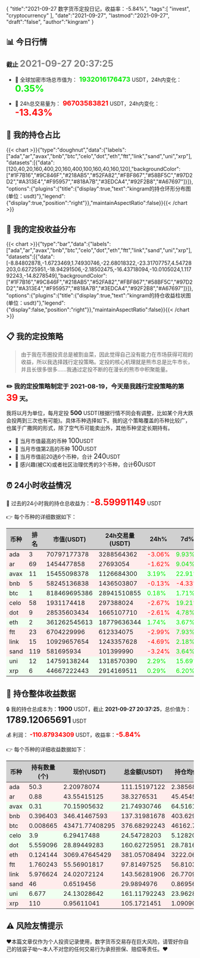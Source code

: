 {
"title":"2021-09-27 数字货币定投日记，收益率：-5.84%",
"tags":[
"invest",
"cryptocurrency"
],
"date":"2021-09-27",
"lastmod":"2021-09-27",
"draft":"false",
"author":"kingram"
}

##  📊 今日行情
### 截止 <font color=grey size=5 >**2021-09-27 20:37:25**</font>
- 🍖 全球加密市场总市值为：<font color=#00EC00 size=4 > **1932016176473**</font> USDT，24h内变化：<font color=#00EC00 size=5 > **0.35%**</font>

- 🍤 24h总交易量为：<font color=#FF0000 size=4 > **96703583821**</font> USDT，24h内变化：<font color=#FF0000 size=5 > **-13.43%**</font>

## 🎨 我的持仓占比
{{< chart >}}{"type":"doughnut","data":{"labels":["ada","ar","avax","bnb","btc","celo","dot","eth","ftt","link","sand","uni","xrp"],"datasets":[{"data":[120,40,20,160,400,20,160,400,100,160,40,160,120],"backgroundColor":["#1F7B16","#9C846F","#218AB5","#52FA82","#FBF867","#58BF5C","#97D2D2","#A313E4","#F95957","#818A7B","#3EDCA4","#92F2B8","#A67697"]}]},"options":{"plugins":{"title":{"display":true,"text":"kingram的持仓环形分布图(单位：usdt)"},"legend":{"display":true,"position":"right"}},"maintainAspectRatio":false}}{{< /chart >}}

## 🍺 我的定投收益分布
{{< chart >}}{"type":"bar","data":{"labels":["ada","ar","avax","bnb","btc","celo","dot","eth","ftt","link","sand","uni","xrp"],"datasets":[{"data":[-8.84802878,-1.6723469,1.74930746,-22.68018322,-23.31707757,4.54728203,0.62725951,-18.94291506,-2.18502475,-16.43718094,-10.0105024,1.11792243,-14.8278549],"backgroundColor":["#1F7B16","#9C846F","#218AB5","#52FA82","#FBF867","#58BF5C","#97D2D2","#A313E4","#F95957","#818A7B","#3EDCA4","#92F2B8","#A67697"]}]},"options":{"plugins":{"title":{"display":true,"text":"kingram的持仓收益柱状图(单位：usdt)"},"legend":{"display":false,"position":"right"}},"maintainAspectRatio":false}}{{< /chart >}}

## 📋 我的定投策略

> 由于我在币圈投资总是被割韭菜，因此觉得自己没有能力在市场获得可观的收益，所以我选择践行定投策略。定投的核心机理就是熊市总是比牛市长，并且长很多很多……我通过定投不断的在漫长的熊市中积聚能量。

### ✏️ 我的定投策略制定于 **2021-08-19**，今天是我践行定投策略的第<font color=#FF0000 size=5 > **39**</font> 天。
我将以月为单位，每月定投 <font size=3 ><strong> 500 </strong></font> USDT(根据行情不同会有调整，比如某个月大跌会投两到三次也有可能)。具体币种选择如下。我的这个策略覆盖的币种比较广，也属于广撒网的形式，除了空气币可能卖出外，其他币种坚定长期持有。

- 🥇 当月市值最高的币种 <font size=4 >100</font>USDT
- 🥈 当月市值第2高的币种 <font size=4 >100</font>USDT
- 🥉 当月市值前20选6个币种，合计 <font size=4 >240</font>USDT
- 🏅 感兴趣(被CX)或者社区治理优秀的3个币种，合计<font size=4 >60</font>USDT

## ⏰ 24小时收益情况
📌 过去的24小时我的持仓总收益为：<font color=#FF0000 size=5 >**-8.59991149**</font> USDT

👉 每个币种的详细数据如下：
<table>
    <thead><tr bgcolor="#d0d0d0" ><th>币种</th><th>排名</th><th>市值(USDT)</th><th>24h交易量(USDT)</th><th>24h%</th><th>7d%</th><th>24h收益</th></tr></thead>
    <tbody>
    <tr>
        <td bgcolor=#FFECEC>ada</td>
        <td bgcolor=#FFECEC>3</td>
        <td bgcolor=#FFECEC>70797177378</td>
        <td bgcolor=#FFECEC>3288564362</td>
        <td bgcolor=#FFECEC><font color=#FF0000>-3.06%</font></td>
        <td bgcolor=#FFECEC><font color=#00EC00>9.93%</font></td>
        <td bgcolor=#FFECEC><font color=#FF0000 size=3 ><strong>-3.50912456</strong></font></td>
    </tr>
    <tr>
        <td bgcolor=#FFECEC>ar</td>
        <td bgcolor=#FFECEC>69</td>
        <td bgcolor=#FFECEC>1454477858</td>
        <td bgcolor=#FFECEC>27693054</td>
        <td bgcolor=#FFECEC><font color=#FF0000>-1.62%</font></td>
        <td bgcolor=#FFECEC><font color=#00EC00>9.04%</font></td>
        <td bgcolor=#FFECEC><font color=#FF0000 size=3 ><strong>-0.63210282</strong></font></td>
    </tr>
    <tr>
        <td bgcolor=#F0FFF0>avax</td>
        <td bgcolor=#F0FFF0>11</td>
        <td bgcolor=#F0FFF0>15455098378</td>
        <td bgcolor=#F0FFF0>1126684300</td>
        <td bgcolor=#F0FFF0><font color=#00EC00>3.19%</font></td>
        <td bgcolor=#F0FFF0><font color=#00EC00>22.91%</font></td>
        <td bgcolor=#F0FFF0><font color=#00EC00 size=3 ><strong>0.671792</strong></font></td>
    </tr>
    <tr>
        <td bgcolor=#FFECEC>bnb</td>
        <td bgcolor=#FFECEC>5</td>
        <td bgcolor=#FFECEC>58245136838</td>
        <td bgcolor=#FFECEC>1436503807</td>
        <td bgcolor=#FFECEC><font color=#FF0000>-0.13%</font></td>
        <td bgcolor=#FFECEC><font color=#FF0000>-4.33%</font></td>
        <td bgcolor=#FFECEC><font color=#FF0000 size=3 ><strong>-0.17797004</strong></font></td>
    </tr>
    <tr>
        <td bgcolor=#F0FFF0>btc</td>
        <td bgcolor=#F0FFF0>1</td>
        <td bgcolor=#F0FFF0>818469695386</td>
        <td bgcolor=#F0FFF0>28941510855</td>
        <td bgcolor=#F0FFF0><font color=#00EC00>0.18%</font></td>
        <td bgcolor=#F0FFF0><font color=#00EC00>1.71%</font></td>
        <td bgcolor=#F0FFF0><font color=#00EC00 size=3 ><strong>0.67736675</strong></font></td>
    </tr>
    <tr>
        <td bgcolor=#FFECEC>celo</td>
        <td bgcolor=#FFECEC>58</td>
        <td bgcolor=#FFECEC>1931174418</td>
        <td bgcolor=#FFECEC>297388024</td>
        <td bgcolor=#FFECEC><font color=#FF0000>-2.67%</font></td>
        <td bgcolor=#FFECEC><font color=#00EC00>19.21%</font></td>
        <td bgcolor=#FFECEC><font color=#FF0000 size=3 ><strong>-0.6729319</strong></font></td>
    </tr>
    <tr>
        <td bgcolor=#FFECEC>dot</td>
        <td bgcolor=#FFECEC>9</td>
        <td bgcolor=#FFECEC>28535603434</td>
        <td bgcolor=#FFECEC>1665107710</td>
        <td bgcolor=#FFECEC><font color=#FF0000>-2.61%</font></td>
        <td bgcolor=#FFECEC><font color=#00EC00>4.78%</font></td>
        <td bgcolor=#FFECEC><font color=#FF0000 size=3 ><strong>-4.3074187</strong></font></td>
    </tr>
    <tr>
        <td bgcolor=#F0FFF0>eth</td>
        <td bgcolor=#F0FFF0>2</td>
        <td bgcolor=#F0FFF0>361262545613</td>
        <td bgcolor=#F0FFF0>18779636344</td>
        <td bgcolor=#F0FFF0><font color=#00EC00>1.74%</font></td>
        <td bgcolor=#F0FFF0><font color=#00EC00>3.67%</font></td>
        <td bgcolor=#F0FFF0><font color=#00EC00 size=3 ><strong>6.53225534</strong></font></td>
    </tr>
    <tr>
        <td bgcolor=#FFECEC>ftt</td>
        <td bgcolor=#FFECEC>23</td>
        <td bgcolor=#FFECEC>6704229996</td>
        <td bgcolor=#FFECEC>612334075</td>
        <td bgcolor=#FFECEC><font color=#FF0000>-2.99%</font></td>
        <td bgcolor=#FFECEC><font color=#00EC00>7.93%</font></td>
        <td bgcolor=#FFECEC><font color=#FF0000 size=3 ><strong>-3.01194614</strong></font></td>
    </tr>
    <tr>
        <td bgcolor=#FFECEC>link</td>
        <td bgcolor=#FFECEC>15</td>
        <td bgcolor=#FFECEC>10929657654</td>
        <td bgcolor=#FFECEC>1243357628</td>
        <td bgcolor=#FFECEC><font color=#FF0000>-4.69%</font></td>
        <td bgcolor=#FFECEC><font color=#00EC00>2.18%</font></td>
        <td bgcolor=#FFECEC><font color=#FF0000 size=3 ><strong>-7.07222228</strong></font></td>
    </tr>
    <tr>
        <td bgcolor=#FFECEC>sand</td>
        <td bgcolor=#FFECEC>119</td>
        <td bgcolor=#FFECEC>581695934</td>
        <td bgcolor=#FFECEC>101399990</td>
        <td bgcolor=#FFECEC><font color=#FF0000>-3.24%</font></td>
        <td bgcolor=#FFECEC><font color=#00EC00>3.64%</font></td>
        <td bgcolor=#FFECEC><font color=#FF0000 size=3 ><strong>-1.00403648</strong></font></td>
    </tr>
    <tr>
        <td bgcolor=#F0FFF0>uni</td>
        <td bgcolor=#F0FFF0>12</td>
        <td bgcolor=#F0FFF0>14759138244</td>
        <td bgcolor=#F0FFF0>1318570390</td>
        <td bgcolor=#F0FFF0><font color=#00EC00>2.29%</font></td>
        <td bgcolor=#F0FFF0><font color=#00EC00>15.69%</font></td>
        <td bgcolor=#F0FFF0><font color=#00EC00 size=3 ><strong>3.60239375</strong></font></td>
    </tr>
    <tr>
        <td bgcolor=#F0FFF0>xrp</td>
        <td bgcolor=#F0FFF0>6</td>
        <td bgcolor=#F0FFF0>44667222443</td>
        <td bgcolor=#F0FFF0>2914169511</td>
        <td bgcolor=#F0FFF0><font color=#00EC00>0.29%</font></td>
        <td bgcolor=#F0FFF0><font color=#00EC00>6.20%</font></td>
        <td bgcolor=#F0FFF0><font color=#00EC00 size=3 ><strong>0.30403359</strong></font></td>
    </tr>
    </tbody>
</table>

## 🎯 持仓整体收益数据

🔒 我的持仓总成本为：<font size=3 >**1900**</font> USDT，截止 **2021-09-27 20:37:25**，总价值为：<font  size=5 >**1789.12065691**</font> USDT

💰 利润： <font color=#FF0000 size=3 >**-110.87934309**</font> USDT，收益率：<font color=#FF0000 size=4 >**-5.84%**</font>

👉 每个币种的详细收益数据如下：

<table>
    <thead><tr bgcolor="#d0d0d0" ><th>币种</th><th>持有数量(个)</th><th>现价(USDT)</th><th>总金额(USDT)</th><th>持仓均价(USDT)</th><th>成本(USDT)</th><th>利润(USDT)</th><th>收益率</th></tr></thead>
    <tbody>
    <tr>
        <td bgcolor=#FFECEC>ada</td>
        <td bgcolor=#FFECEC>50.3</td>
        <td bgcolor=#FFECEC>2.20978074</td>
        <td bgcolor=#FFECEC>111.15197122</td>
        <td bgcolor=#FFECEC>2.38568588</td>
        <td bgcolor=#FFECEC>120</td>
        <td bgcolor=#FFECEC>-8.84802878</td>
        <td bgcolor=#FFECEC><font color=#FF0000 size=3 ><strong>-7.37%</strong></font></td>
    </tr>
    <tr>
        <td bgcolor=#FFECEC>ar</td>
        <td bgcolor=#FFECEC>0.88</td>
        <td bgcolor=#FFECEC>43.55415125</td>
        <td bgcolor=#FFECEC>38.3276531</td>
        <td bgcolor=#FFECEC>45.45454545</td>
        <td bgcolor=#FFECEC>40</td>
        <td bgcolor=#FFECEC>-1.6723469</td>
        <td bgcolor=#FFECEC><font color=#FF0000 size=3 ><strong>-4.18%</strong></font></td>
    </tr>
    <tr>
        <td bgcolor=#F0FFF0>avax</td>
        <td bgcolor=#F0FFF0>0.31</td>
        <td bgcolor=#F0FFF0>70.15905632</td>
        <td bgcolor=#F0FFF0>21.74930746</td>
        <td bgcolor=#F0FFF0>64.51612903</td>
        <td bgcolor=#F0FFF0>20</td>
        <td bgcolor=#F0FFF0>1.74930746</td>
        <td bgcolor=#F0FFF0><font color=#00EC00 size=3 ><strong>8.75%</strong></font></td>
    </tr>
    <tr>
        <td bgcolor=#FFECEC>bnb</td>
        <td bgcolor=#FFECEC>0.396403</td>
        <td bgcolor=#FFECEC>346.41467593</td>
        <td bgcolor=#FFECEC>137.31981678</td>
        <td bgcolor=#FFECEC>403.62963953</td>
        <td bgcolor=#FFECEC>160</td>
        <td bgcolor=#FFECEC>-22.68018322</td>
        <td bgcolor=#FFECEC><font color=#FF0000 size=3 ><strong>-14.18%</strong></font></td>
    </tr>
    <tr>
        <td bgcolor=#FFECEC>btc</td>
        <td bgcolor=#FFECEC>0.008665</td>
        <td bgcolor=#FFECEC>43471.77408295</td>
        <td bgcolor=#FFECEC>376.68292243</td>
        <td bgcolor=#FFECEC>46162.72360069</td>
        <td bgcolor=#FFECEC>400</td>
        <td bgcolor=#FFECEC>-23.31707757</td>
        <td bgcolor=#FFECEC><font color=#FF0000 size=3 ><strong>-5.83%</strong></font></td>
    </tr>
    <tr>
        <td bgcolor=#F0FFF0>celo</td>
        <td bgcolor=#F0FFF0>3.9</td>
        <td bgcolor=#F0FFF0>6.29417488</td>
        <td bgcolor=#F0FFF0>24.54728203</td>
        <td bgcolor=#F0FFF0>5.12820513</td>
        <td bgcolor=#F0FFF0>20</td>
        <td bgcolor=#F0FFF0>4.54728203</td>
        <td bgcolor=#F0FFF0><font color=#00EC00 size=3 ><strong>22.74%</strong></font></td>
    </tr>
    <tr>
        <td bgcolor=#F0FFF0>dot</td>
        <td bgcolor=#F0FFF0>5.559096</td>
        <td bgcolor=#F0FFF0>28.89449283</td>
        <td bgcolor=#F0FFF0>160.62725951</td>
        <td bgcolor=#F0FFF0>28.78165802</td>
        <td bgcolor=#F0FFF0>160</td>
        <td bgcolor=#F0FFF0>0.62725951</td>
        <td bgcolor=#F0FFF0><font color=#00EC00 size=3 ><strong>0.39%</strong></font></td>
    </tr>
    <tr>
        <td bgcolor=#FFECEC>eth</td>
        <td bgcolor=#FFECEC>0.124144</td>
        <td bgcolor=#FFECEC>3069.47645429</td>
        <td bgcolor=#FFECEC>381.05708494</td>
        <td bgcolor=#FFECEC>3222.06469906</td>
        <td bgcolor=#FFECEC>400</td>
        <td bgcolor=#FFECEC>-18.94291506</td>
        <td bgcolor=#FFECEC><font color=#FF0000 size=3 ><strong>-4.74%</strong></font></td>
    </tr>
    <tr>
        <td bgcolor=#FFECEC>ftt</td>
        <td bgcolor=#FFECEC>1.760243</td>
        <td bgcolor=#FFECEC>55.56901817</td>
        <td bgcolor=#FFECEC>97.81497525</td>
        <td bgcolor=#FFECEC>56.81033812</td>
        <td bgcolor=#FFECEC>100</td>
        <td bgcolor=#FFECEC>-2.18502475</td>
        <td bgcolor=#FFECEC><font color=#FF0000 size=3 ><strong>-2.19%</strong></font></td>
    </tr>
    <tr>
        <td bgcolor=#FFECEC>link</td>
        <td bgcolor=#FFECEC>5.976624</td>
        <td bgcolor=#FFECEC>24.02072124</td>
        <td bgcolor=#FFECEC>143.56281906</td>
        <td bgcolor=#FFECEC>26.77096635</td>
        <td bgcolor=#FFECEC>160</td>
        <td bgcolor=#FFECEC>-16.43718094</td>
        <td bgcolor=#FFECEC><font color=#FF0000 size=3 ><strong>-10.27%</strong></font></td>
    </tr>
    <tr>
        <td bgcolor=#FFECEC>sand</td>
        <td bgcolor=#FFECEC>46</td>
        <td bgcolor=#FFECEC>0.6519456</td>
        <td bgcolor=#FFECEC>29.9894976</td>
        <td bgcolor=#FFECEC>0.86956522</td>
        <td bgcolor=#FFECEC>40</td>
        <td bgcolor=#FFECEC>-10.0105024</td>
        <td bgcolor=#FFECEC><font color=#FF0000 size=3 ><strong>-25.03%</strong></font></td>
    </tr>
    <tr>
        <td bgcolor=#F0FFF0>uni</td>
        <td bgcolor=#F0FFF0>6.677</td>
        <td bgcolor=#F0FFF0>24.13028642</td>
        <td bgcolor=#F0FFF0>161.11792243</td>
        <td bgcolor=#F0FFF0>23.96285757</td>
        <td bgcolor=#F0FFF0>160</td>
        <td bgcolor=#F0FFF0>1.11792243</td>
        <td bgcolor=#F0FFF0><font color=#00EC00 size=3 ><strong>0.70%</strong></font></td>
    </tr>
    <tr>
        <td bgcolor=#FFECEC>xrp</td>
        <td bgcolor=#FFECEC>110</td>
        <td bgcolor=#FFECEC>0.95611041</td>
        <td bgcolor=#FFECEC>105.1721451</td>
        <td bgcolor=#FFECEC>1.09090909</td>
        <td bgcolor=#FFECEC>120</td>
        <td bgcolor=#FFECEC>-14.8278549</td>
        <td bgcolor=#FFECEC><font color=#FF0000 size=3 ><strong>-12.36%</strong></font></td>
    </tr>
    </tbody>
</table>

## ⚠️ 风险友情提示
❤️本篇文章仅作为个人投资记录使用，数字货币交易存在巨大风险，请管好你自己的钱袋子呦～本人不对您的任何交易行为承担担保、赔偿等责任。❤️